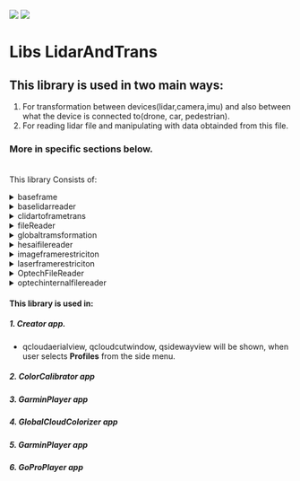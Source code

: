 <!-- PROJECT LOGO -->
<br />
<div align="left">
<img src="https://github.com/dekdekan/lidaretto-desktop/blob/completeRefactor_change_cuts/README_images/logo_black.svg#gh-light-mode-only">
<img src="https://github.com/dekdekan/lidaretto-desktop/blob/completeRefactor_change_cuts/README_images/logo_white.svg#gh-dark-mode-only">
</div>
  <h1 align="left">Libs LidarAndTrans</h1>

## This library is used in two main ways: 
1. For transformation between devices(lidar,camera,imu) and also between  what the device is connected to(drone, car, pedestrian).
2. For reading lidar file and manipulating with data obtainded from this file.<br />
### More in specific sections below. <br /><br />
This library Consists of:

<!-- //////////////////////////////////////////////////////////////////////////////////////////////////////////////////////////////////////////////////////// -->

<details><summary>baseframe</summary>
<p>

## baseframe is class where we can store lidar frame with points.
We can get some frame/s from lidar file by some file reader of this library(fileReader, hesaifilereader, OptechFileReader, optechinternalfilereader) and manipulate with this frame(points), colorize them and so on.

  
### Getting Started
1. To start, simply create object of this class and then you can use corresponding methods.
2. You can also create and init object of this class by using conscructor:
```js
new BaseFrame();
```
2. To add point to frame use method **addPoint** on object:
  
  
    - `pointtoadd` - point(structure that holds point info, which we can get from lidar file- it is defined in common.h file) that should be added
    - `r ,g, b` - defines a RGB color of point

```js
void BaseFrame::addPoint(basepointinfo &pointtoadd,int r,int g, int b)
```
3. You can also add point by another method **addPoint** on object:
    - `pointtoadd` - point(structure that holds point info, which we can get from lidar file- it is in common.h file) that should be added
    - `recalcRGB` - whether point should be colored according to its intensity

```js
void BaseFrame::addPoint(basepointinfo &pointtoadd, bool recalcRGB)
```
  
---  
  
</p>
</details>


<!-- //////////////////////////////////////////////////////////////////////////////////////////////////////////////////////////////////////////////////////// -->

<details><summary>baselidarreader</summary>
<p>

### baselidarreader is a template for all readers which inherit from this class

 All reader inherited from this class should contain methods:
  
1. Open prepared file:
  
    - `pcapfile` -  name of lidar file

&emsp;&emsp;If given file exists **returns true**, else **returns false**.
```js
int openPreparedFile(std::string pcapfile)
``` 
2. Basic Init of prepared file:
  
    - `pcapfile` -  name of lidar file

&emsp;&emsp;If given file was init **returns number of frames**.
```js
int initFile(std::string pcapfile)
``` 
3. Inits frames data info structure based on the info from lidar file and given transformation:
  
    - `outputData` - holds all frames data info structures, its main output of this method
    - `pcapfile` - lidar file
    - `transformation` - transformation assigned to frames
    - `timeoffset` - timestamp offset
    - `stopcalculating` - disable/enable calculation

&emsp;&emsp;If given file was init **returns size of output data**.
```js
int initFileWithTransformations(std::vector<FrameData> &outputData, std::string pcapfile, std::vector<Transformation> &transformation, int timeoffset, bool *stopcalculating = nullptr)
``` 
4. To set corrections for lidar data:
  
    - `corrections` -  new corrections

```js
void setLaserMeasurementCorrections(std::vector<compensationValues> corrections)
``` 
  
5. To set info about frames- position("index") in lidar file and timestamp of each frame use method:
  
    - `newFrames` -  new info to be assigned

```js
void setFramesIDs(std::vector<FrameFileInfo> newFrames)
``` 
  
  
6. To get some lidar frame use method **getLasFrame** on object:
  
    - `localfile` - lidar file in which the frame will be searched
    - `index` - index of frame, which should be returned
    - `lidToFrame` - lidar transformation
    - `restriction` - restriction to add some points to frame
    - `openedFileID` - openedFileID
    - `colormodel` - colormodel
    - `minIntensityColor` - minimum intensity color
    - `maxIntensityColor` - maximum intensity color

```js
BaseFrame getLasFrame(std::ifstream &localfile,int index,CLidarToFrameTrans *lidToFrame,laserFrameRestrictionBase *restriction,int &openedFileID,int colormodel,double minIntensityColor,double maxIntensityColor);
```

7. To get actual reading position in lidar file use method:
  
```js
uint64_t getactualfilepos();
``` 

8. To get maximum position in lidar file use method:
  
```js
 uint64_t getmaxfilepos();
``` 

9. To get model of lidar use method:
  
```js
int getLaserModelType()
``` 



10. To get id of lines for a preset option. This output is used for filtering when only some of the laser data are wanted:
  
```js
std::vector<int> getUnusedLidarLinesForPresetOption(LidarLinesPresets whichLines)
``` 

---

</p>
</details>

<!-- //////////////////////////////////////////////////////////////////////////////////////////////////////////////////////////////////////////////////////// -->

<details><summary>clidartoframetrans</summary>
<p>

## This class is used for transformation of lidar to IMU based on transformation structures.
  
### Getting Started
1. To generate transformation matrix of lidar data to imu, call constructor of this class:
    - `laserToBodyCalib` - calibration structure of transformation from lidar to imu
    - `laserToBodyTransf` - transformation structure of lidar to imu
    - `lidoffset` - offset of lidar

```js
CLidarToFrameTrans(const Transformation &laserToBodyCalib,const Transformation &laserToBodyTransf,double lidoffset);

```
2. To transform some point from lidar to imu call **rotatePointToFrame** on object of this class:
  
    - `point` - point that should be transformed
  
&emsp;&emsp;It returns basepointinfo structure(structure that holds transformed point info-it is defined in common.h file)
```js
basepointinfo rotatePointToFrame(basepointinfo point)
```
 
3. To get lidar to IMU transformation matrix call:
  
```js
Eigen::Affine3f getLidarToImuRotation()
``` 

4. To get lidar offset call:
  
```js
double getLidarRotOffset()
``` 
 
</p>
</details>

<!-- //////////////////////////////////////////////////////////////////////////////////////////////////////////////////////////////////////////////////////// -->
  
<details><summary>fileReader</summary>
<p>

##  This library is used for reading and manipulating with Velodyne lidar data.
  Most of the methods are inherited from baselidarreader class and implemented here.
  
<h4 style="color:#ff0000">see baselidarreader section</h4>
  
```diff
- see baselidarreader section
```
  You can call all this inherited method on object of this class. See the baselidarreader section
  This is implemented for models VLP-16, Hi-Res and Ultra.
  
### Getting Started
1. Most of the methods are inherited from baselidarreader class.
  
2. To start use constructor of this class:

    - `pcapfile` - lidar file
  
```js
fileReader::fileReader(std::string pcapfile)
```
2. Inherited method **getLaserModelType** for this class returns:
  
    - `0` - when model is VLP16
    - `1` - when model is Ultra
    - `2` - when model is Hi-Res

```js
int getLaserModelType()
```
  
  <br>Another methods of this class:<br>
  
3. To return requested lidar frame in sphere, call:
  
    - `localfile` - lidar file in which the frame will be searched
    - `index` - index of frame, which should be returned
    - `lidToFrame` - lidar transformation to imu
    - `restriction` - restriction to add some points to frame(see laserFrameRestriction section)
    - `videodata` - video data(relation with trajectory and so on)
    - `cap` - video capture
    - `openedFileID` - its used for colorization(it is not used yet)
    - `colormodel` - color model

```js
    BaseFrame getLasSphere(std::ifstream &localfile,int index,CLidarToFrameTrans *lidToFrame,laserFrameRestrictionBase *restriction,VideoInfo &videodata,cv::VideoCapture &cap,int &openedFileID,int colormodel  );

```
 
4. To get completed sphere call:
  
    - `timestamp` - time stamp
    - `spheresize` - size of sphere
    - `lidToFrame` - lidar transformation to imu
    - `restriction` - restriction to add some points to frame(see laserFrameRestriction section)
    - `videodata` - video data(relation with trajectory and so on)
    - `cap` - video capture
    - `openedFileID` - its used for colorization(it is not used yet)
    - `colormodel` - color model

```js
    BaseFrame getLasCompleteSphere(int timestamp,int spheresize,CLidarToFrameTrans *lidToFrame,laserFrameRestrictionBase *restriction,VideoInfo &videodata,cv::VideoCapture &cap,int &openedFileID,int colormodel  );

```
  
5. To colorize frame with video from 360 camera call(It is not done yet):
  
    - `frame` - frame that should be colored
    - `videodata` - video data(relation with trajectory and so on)
    - `cap` - video capture

```js
    void colorizeFrameWith360video(BaseFrame &frame,VideoInfo &videodata, cv::VideoCapture &cap,int &openedFileID);

```


</p>
</details>
  
<!-- //////////////////////////////////////////////////////////////////////////////////////////////////////////////////////////////////////////////////////// -->

<details><summary>globaltramsformation</summary>
<p>

## Is frame class which projects cloud points into one coordination plane. Specifically to plane ZX(side way).</br>
This class also takes care of the interaction during measurement(in this frame).
  
### Getting Started
1. When you want to use this view somewhere, first of all you have to add frame promoted to class **qcloudcutwindow** to .ui file.

2. To show this view with painted cloud points, call **addAndShowCut** on this frame:
  
    - `inputcloud` - the entire cloud that generated the backend for display
    - `llp1` - right centered point of cut(on right side of trajectory)
    - `llc1` - centered point of cut, defined by user
    - `llp2` - left centered point of cut(on left side of trajectory)
    - `cutwidth` - distance from cut
    - `newusedZones` - zones which are used

```js
void addAndShowCut(cloudViz inputcloud,pcl::PointXYZRGB lp1,pcl::PointXYZRGB lc1,pcl::PointXYZRGB lp2,double cutwidth,std::map<int, bool> newusedZones);
```

</p>
</details>

<!-- //////////////////////////////////////////////////////////////////////////////////////////////////////////////////////////////////////////////////////// -->

<details><summary>hesaifilereader</summary>
<p>

## qpolygonrubberband is class for painting polygon.

### Getting Started
1. To set polygon and draw it, call **setPolygon** on object of this class:
```js
void setPolygon(std::vector<QPoint> polygonPoints)
```
&emsp;&emsp;Or :
```js
void setPolygon(std::vector<QPoint> polygonPoints,QPoint lastPoint)
```
  
</p>
</details>


<!-- //////////////////////////////////////////////////////////////////////////////////////////////////////////////////////////////////////////////////////// -->

<details><summary>imageframerestriciton</summary>
<p>

## undoselectionstack is the class which holds history of selections, so you can go through this history.

### Getting Started
1. If you want to use this somewhere, first of all you have to call **createNewProject** on object of this class:
     - `projj` - reference for changing trajectory states 
```js
 void createNewProject(std::shared_ptr<std::vector<framesTrajectoryRelationsInfoStruct>> projj)
```  
  
---  
  
</p>
</details>
  
  
  <!-- //////////////////////////////////////////////////////////////////////////////////////////////////////////////////////////////////////////////////////// -->

<details><summary>laserframerestriciton</summary>
<p>

## undoselectionstack is the class which holds history of selections, so you can go through this history.

### Getting Started
1. If you want to use this somewhere, first of all you have to call **createNewProject** on object of this class:
     - `projj` - reference for changing trajectory states 
```js
 void createNewProject(std::shared_ptr<std::vector<framesTrajectoryRelationsInfoStruct>> projj)
```  
  
---  
  
</p>
</details>
  
  
  <!-- //////////////////////////////////////////////////////////////////////////////////////////////////////////////////////////////////////////////////////// -->

<details><summary>OptechFileReader</summary>
<p>

## undoselectionstack is the class which holds history of selections, so you can go through this history.

### Getting Started
1. If you want to use this somewhere, first of all you have to call **createNewProject** on object of this class:
     - `projj` - reference for changing trajectory states 
```js
 void createNewProject(std::shared_ptr<std::vector<framesTrajectoryRelationsInfoStruct>> projj)
```  
  
---  
  
</p>
</details>
  
  
  <!-- //////////////////////////////////////////////////////////////////////////////////////////////////////////////////////////////////////////////////////// -->

<details><summary>optechinternalfilereader</summary>
<p>

## undoselectionstack is the class which holds history of selections, so you can go through this history.

### Getting Started
1. If you want to use this somewhere, first of all you have to call **createNewProject** on object of this class:
     - `projj` - reference for changing trajectory states 
```js
 void createNewProject(std::shared_ptr<std::vector<framesTrajectoryRelationsInfoStruct>> projj)
```  
  
---  
  
</p>
</details>
 
<!-- //////////////////////////////////////////////////////////////////////////////////////////////////////////////////////////////////////////////////////// -->


#### This library is used in:
##### 1. Creator app. 
-   qcloudaerialview, qcloudcutwindow, qsidewayview will be shown, when user selects **Profiles** from the side menu.
  
##### 2. ColorCalibrator app
##### 3. GarminPlayer app
##### 4. GlobalCloudColorizer app
##### 5. GarminPlayer app
##### 6. GoProPlayer app

<script src="https://unpkg.com/babel-standalone@6/babel.min.js"></script>
<script src="https://unpkg.com/react@15.6.1/dist/react.min.js"></script>
<script src="https://unpkg.com/react-dom@15.6.1/dist/react-dom.min.js"></script>
